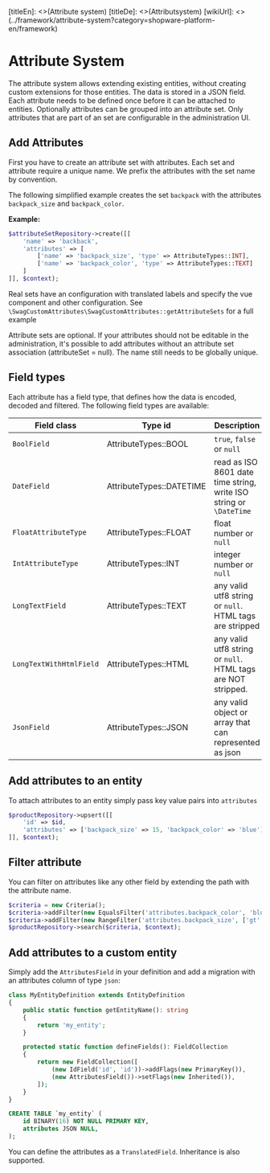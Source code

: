 [titleEn]: <>(Attribute system)
[titleDe]: <>(Attributsystem)
[wikiUrl]: <>(../framework/attribute-system?category=shopware-platform-en/framework)
# Attribute System

The attribute system allows extending existing entities, without creating
custom extensions for those entities. The data is stored in a JSON field.
Each attribute needs to be defined once before it can be attached to entities.
Optionally attributes can be grouped into an attribute set. Only attributes
that are part of an set are configurable in the administration UI.

## Add Attributes

First you have to create an attribute set with attributes. Each set and
attribute require a unique name. We prefix the attributes with the set name
by convention.

The following simplified example creates the set `backpack` with the attributes
`backpack_size` and `backpack_color`.


**Example:**
```php
$attributeSetRepository->create([[
    'name' => 'backback',
    'attributes' => [
        ['name' => 'backpack_size', 'type' => AttributeTypes::INT],
        ['name' => 'backpack_color', 'type' => AttributeTypes::TEXT]
    ]
]], $context);
```

Real sets have an configuration with translated labels and specify the
vue component and other configuration. See `\SwagCustomAttributes\SwagCustomAttributes::getAttributeSets`
for a full example

Attribute sets are optional. If your attributes should not be editable
in the administration, it's possible to add attributes without an attribute
set association (attributeSet = null). The name still needs to be globally
unique.

## Field types

Each attribute has a field type, that defines how the data is encoded,
decoded and filtered. The following field types are available:

Field class|Type id|Description
|---|---|---|
|`BoolField`|AttributeTypes::BOOL|`true`, `false` or `null`
|`DateField`|AttributeTypes::DATETIME| read as ISO 8601 date time string, write ISO string or `\DateTime`
|`FloatAttributeType`|AttributeTypes::FLOAT|float number or `null`
|`IntAttributeType`|AttributeTypes::INT|integer number or `null`
|`LongTextField`|AttributeTypes::TEXT|any valid utf8 string or `null`. HTML tags are stripped
|`LongTextWithHtmlField`|AttributeTypes::HTML|any valid utf8 string or `null`. HTML tags are NOT stripped.
|`JsonField`|AttributeTypes::JSON|any valid object or array that can represented as json


## Add attributes to an entity

To attach attributes to an entity simply pass key value pairs into `attributes`


```php
$productRepository->upsert([[
    'id' => $id,
    'attributes' => ['backpack_size' => 15, 'backpack_color' => 'blue']
]], $context);
```


## Filter attribute

You can filter on attributes like any other field by extending the path with
the attribute name.

```php
$criteria = new Criteria();
$criteria->addFilter(new EqualsFilter('attributes.backpack_color', 'blue');
$criteria->addFilter(new RangeFilter('attributes.backpack_size', ['gt' => 12]);
$productRepository->search($criteria, $context);
```


## Add attributes to a custom entity

Simply add the `AttributesField` in your definition and add a migration
with an attributes column of type `json`:

```php
class MyEntityDefinition extends EntityDefinition
{
    public static function getEntityName(): string
    {
        return 'my_entity';
    }

    protected static function defineFields(): FieldCollection
    {
        return new FieldCollection([
            (new IdField('id', 'id'))->addFlags(new PrimaryKey()),
            (new AttributesField())->setFlags(new Inherited()),
        ]);
    }
}
```

```sql
CREATE TABLE `my_entity` (
    id BINARY(16) NOT NULL PRIMARY KEY,
    attributes JSON NULL,
);
```

You can define the attributes as a `TranslatedField`. Inheritance is also
supported.
